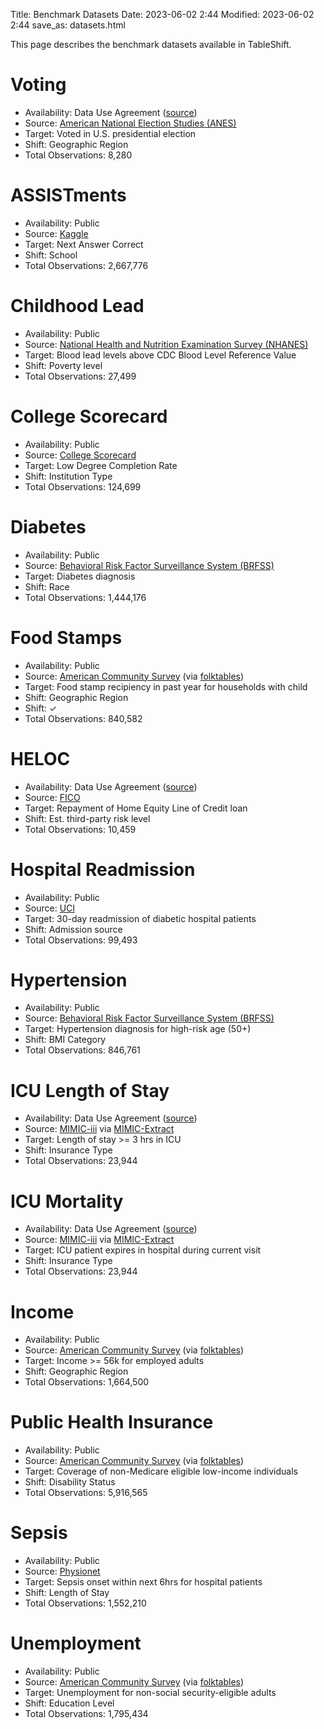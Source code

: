 Title: Benchmark Datasets
Date: 2023-06-02 2:44
Modified: 2023-06-02 2:44
save_as: datasets.html

This page describes the benchmark datasets available in TableShift.

# Voting
- Availability: Data Use Agreement ([source](https://electionstudies.org))
- Source: [American National Election Studies (ANES)](https://electionstudies.org)
- Target: Voted in U.S. presidential election
- Shift: Geographic Region
- Total Observations: 8,280

# ASSISTments
- Availability: Public
- Source: [Kaggle](https://www.kaggle.com/datasets/nicolaswattiez/skillbuilder-data-2009-2010)
- Target: Next Answer Correct
- Shift: School
- Total Observations: 2,667,776

# Childhood Lead
- Availability: Public
- Source: [National Health and Nutrition Examination Survey (NHANES)](https://www.cdc.gov/nchs/nhanes/index.htm)
- Target: Blood lead levels above CDC Blood Level Reference Value
- Shift: Poverty level
- Total Observations: 27,499

# College Scorecard
- Availability: Public
- Source: [College Scorecard](http://collegescorecard.ed.gov)
- Target: Low Degree Completion Rate
- Shift: Institution Type
- Total Observations: 124,699

# Diabetes
- Availability: Public
- Source: [Behavioral Risk Factor Surveillance System (BRFSS)](https://www.cdc.gov/brfss/index.html)
- Target: Diabetes diagnosis
- Shift: Race
- Total Observations: 1,444,176

# Food Stamps

- Availability: Public
- Source: [American Community Survey](https://www.census.gov/programs-surveys/acs) (via [folktables](http://folktables.org))
- Target: Food stamp recipiency in past year for households with child
- Shift: Geographic Region
- Shift: &#10003;
- Total Observations: 840,582

# HELOC

- Availability: Data Use Agreement ([source](https://community.fico.com/s/explainable-machine-learning-challenge))
- Source: [FICO](https://community.fico.com/s/explainable-machine-learning-challenge)
- Target: Repayment of Home Equity Line of Credit loan
- Shift:  Est. third-party risk level
- Total Observations: 10,459

# Hospital Readmission

- Availability: Public
- Source: [UCI](https://archive.ics.uci.edu/ml/datasets/Diabetes+130-US+hospitals+for+years+1999-2008)
- Target: 30-day readmission of diabetic hospital patients
- Shift:  Admission source
- Total Observations: 99,493

# Hypertension

- Availability: Public
- Source: [Behavioral Risk Factor Surveillance System (BRFSS)](https://www.cdc.gov/brfss/index.html)
- Target: Hypertension diagnosis for high-risk age (50+)
- Shift:  BMI Category
- Total Observations: 846,761

# ICU Length of Stay

- Availability: Data Use Agreement ([source](https://mimic.mit.edu/docs/gettingstarted/))
- Source: [MIMIC-iii](https://physionet.org/content/mimiciii/) via [MIMIC-Extract](https://github.com/MLforHealth/MIMIC_Extract)
- Target: Length of stay >= 3 hrs in ICU
- Shift:  Insurance Type
- Total Observations: 23,944

# ICU Mortality

- Availability: Data Use Agreement ([source](https://mimic.mit.edu/docs/gettingstarted/))
- Source: [MIMIC-iii](https://physionet.org/content/mimiciii/) via [MIMIC-Extract](https://github.com/MLforHealth/MIMIC_Extract)
- Target: ICU patient expires in hospital during current visit
- Shift:  Insurance Type
- Total Observations: 23,944

# Income

- Availability: Public
- Source: [American Community Survey](https://www.census.gov/programs-surveys/acs) (via [folktables](http://folktables.org))
- Target: Income >= 56k for employed adults
- Shift:  Geographic Region
- Total Observations: 1,664,500

# Public Health Insurance

- Availability: Public
- Source: [American Community Survey](https://www.census.gov/programs-surveys/acs) (via [folktables](http://folktables.org))
- Target: Coverage of non-Medicare eligible low-income individuals
- Shift:  Disability Status
- Total Observations: 5,916,565

# Sepsis

- Availability: Public
- Source: [Physionet](https://physionet.org/content/challenge-2019/)
- Target: Sepsis onset within next 6hrs for hospital patients
- Shift:  Length of Stay
- Total Observations: 1,552,210

# Unemployment

- Availability: Public
- Source: [American Community Survey](https://www.census.gov/programs-surveys/acs) (via [folktables](http://folktables.org))
- Target: Unemployment for non-social security-eligible adults
- Shift:  Education Level
- Total Observations: 1,795,434
